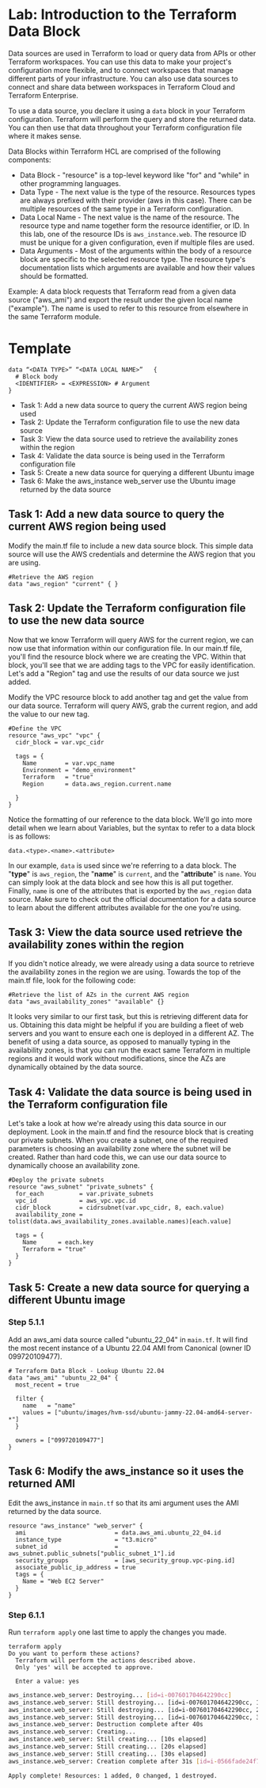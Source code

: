 # Lab: Introduction to the Terraform Data Block

Data sources are used in Terraform to load or query data from APIs or other Terraform workspaces. You can use this data to make your project's configuration more flexible, and to connect workspaces that manage different parts of your infrastructure. You can also use data sources to connect and share data between workspaces in Terraform Cloud and Terraform Enterprise.

To use a data source, you declare it using a `data` block in your Terraform configuration. Terraform will perform the query and store the returned data. You can then use that data throughout your Terraform configuration file where it makes sense.

Data Blocks within Terraform HCL are comprised of the following components:

- Data Block - "resource" is a top-level keyword like "for" and "while" in other programming languages.
- Data Type - The next value is the type of the resource. Resources types are always prefixed with their provider (aws in this case). There can be multiple resources of the same type in a Terraform configuration.
- Data Local Name - The next value is the name of the resource. The resource type and name together form the resource identifier, or ID. In this lab, one of the resource IDs is `aws_instance.web`. The resource ID must be unique for a given configuration, even if multiple files are used.
- Data Arguments - Most of the arguments within the body of a resource block are specific to the selected resource type. The resource type's documentation lists which arguments are available and how their values should be formatted.

Example:
A data block requests that Terraform read from a given data source ("aws_ami") and export the result under the given local name ("example"). The name is used to refer to this resource from elsewhere in the same Terraform module.

# Template

```hcl
data “<DATA TYPE>” “<DATA LOCAL NAME>”   {
  # Block body
  <IDENTIFIER> = <EXPRESSION> # Argument
}
```
- Task 1: Add a new data source to query the current AWS region being used
- Task 2: Update the Terraform configuration file to use the new data source
- Task 3: View the data source used to retrieve the availability zones within the region
- Task 4: Validate the data source is being used in the Terraform configuration file
- Task 5: Create a new data source for querying a different Ubuntu image
- Task 6: Make the aws_instance web_server use the Ubuntu image returned by the data source

## Task 1: Add a new data source to query the current AWS region being used

Modify the main.tf file to include a new data source block. This simple data source will use the AWS credentials and determine the AWS region that you are using.

```hcl
#Retrieve the AWS region
data "aws_region" "current" { }
```

## Task 2: Update the Terraform configuration file to use the new data source

Now that we know Terraform will query AWS for the current region, we can now use that information within our configuration file. In our main.tf file, you'll find the resource block where we are creating the VPC. Within that block, you'll see that we are adding tags to the VPC for easily identification. Let's add a "Region" tag and use the results of our data source we just added.

Modify the VPC resource block to add another tag and get the value from our data source. Terraform will query AWS, grab the current region, and add the value to our new tag.

```
#Define the VPC
resource "aws_vpc" "vpc" {
  cidr_block = var.vpc_cidr

  tags = {
    Name        = var.vpc_name
    Environment = "demo_environment"
    Terraform   = "true"
    Region      = data.aws_region.current.name

  }
}
```

Notice the formatting of our reference to the data block. We'll go into more detail when we learn about Variables, but the syntax to refer to a data block is as follows:

`data.<type>.<name>.<attribute>`

In our example, `data` is used since we're referring to a data block. The "**type**" is `aws_region`, the "**name**" is `current`, and the "**attribute**" is `name`. You can simply look at the data block and see how this is all put together. Finally, `name` is one of the attributes that is exported by the `aws_region` data source. Make sure to check out the official documentation for a data source to learn about the different attributes available for the one you're using.

## Task 3: View the data source used retrieve the availability zones within the region

If you didn't notice already, we were already using a data source to retrieve the availability zones in the region we are using. Towards the top of the main.tf file, look for the following code:

```hcl
#Retrieve the list of AZs in the current AWS region
data "aws_availability_zones" "available" {}
```

It looks very similar to our first task, but this is retrieving different data for us. Obtaining this data might be helpful if you are building a fleet of web servers and you want to ensure each one is deployed in a different AZ. The benefit of using a data source, as opposed to manually typing in the availability zones, is that you can run the exact same Terraform in multiple regions and it would work without modifications, since the AZs are dynamically obtained by the data source.

## Task 4: Validate the data source is being used in the Terraform configuration file

Let's take a look at how we're already using this data source in our deployment. Look in the main.tf and find the resource block that is creating our private subnets. When you create a subnet, one of the required parameters is choosing an availability zone where the subnet will be created. Rather than hard code this, we can use our data source to dynamically choose an availability zone.

```hcl
#Deploy the private subnets
resource "aws_subnet" "private_subnets" {
  for_each          = var.private_subnets
  vpc_id            = aws_vpc.vpc.id
  cidr_block        = cidrsubnet(var.vpc_cidr, 8, each.value)
  availability_zone = tolist(data.aws_availability_zones.available.names)[each.value]

  tags = {
    Name      = each.key
    Terraform = "true"
  }
}
```

## Task 5: Create a new data source for querying a different Ubuntu image

### Step 5.1.1

Add an aws_ami data source called "ubuntu_22_04" in `main.tf`. It will find the most recent instance of a Ubuntu 22.04
AMI from Canonical (owner ID 099720109477).

```hcl
# Terraform Data Block - Lookup Ubuntu 22.04
data "aws_ami" "ubuntu_22_04" {
  most_recent = true

  filter {
    name   = "name"
    values = ["ubuntu/images/hvm-ssd/ubuntu-jammy-22.04-amd64-server-*"]
  }

  owners = ["099720109477"]
}
```

## Task 6: Modify the aws_instance so it uses the returned AMI

Edit the aws_instance in `main.tf` so that its ami argument uses the AMI returned by the data source.

```hcl
resource "aws_instance" "web_server" {
  ami                         = data.aws_ami.ubuntu_22_04.id
  instance_type               = "t3.micro"
  subnet_id                   = aws_subnet.public_subnets["public_subnet_1"].id
  security_groups             = [aws_security_group.vpc-ping.id]
  associate_public_ip_address = true
  tags = {
    Name = "Web EC2 Server"
  }
}
```

### Step 6.1.1

Run `terraform apply` one last time to apply the changes you made.

```shell
terraform apply
Do you want to perform these actions?
  Terraform will perform the actions described above.
  Only 'yes' will be accepted to approve.

  Enter a value: yes
```

```bash
aws_instance.web_server: Destroying... [id=i-007601704642290cc]
aws_instance.web_server: Still destroying... [id=i-007601704642290cc, 10s elapsed]
aws_instance.web_server: Still destroying... [id=i-007601704642290cc, 20s elapsed]
aws_instance.web_server: Still destroying... [id=i-007601704642290cc, 30s elapsed]
aws_instance.web_server: Destruction complete after 40s
aws_instance.web_server: Creating...
aws_instance.web_server: Still creating... [10s elapsed]
aws_instance.web_server: Still creating... [20s elapsed]
aws_instance.web_server: Still creating... [30s elapsed]
aws_instance.web_server: Creation complete after 31s [id=i-0566fade24f7cd155]

Apply complete! Resources: 1 added, 0 changed, 1 destroyed.
```
